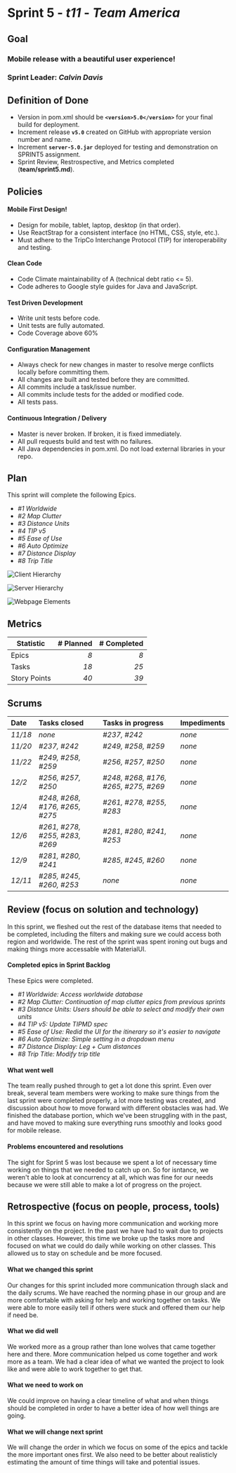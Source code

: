 # Sprint 5 - *t11* - *Team America*

## Goal

### Mobile release with a beautiful user experience!
### Sprint Leader: *Calvin Davis*

## Definition of Done

* Version in pom.xml should be **`<version>5.0</version>`** for your final build for deployment.
* Increment release **`v5.0`** created on GitHub with appropriate version number and name.
* Increment **`server-5.0.jar`** deployed for testing and demonstration on SPRINT5 assignment.
* Sprint Review, Restrospective, and Metrics completed (**team/sprint5.md**).


## Policies

#### Mobile First Design!
* Design for mobile, tablet, laptop, desktop (in that order).
* Use ReactStrap for a consistent interface (no HTML, CSS, style, etc.).
* Must adhere to the TripCo Interchange Protocol (TIP) for interoperability and testing.
#### Clean Code
* Code Climate maintainability of A (technical debt ratio <= 5).
* Code adheres to Google style guides for Java and JavaScript.
#### Test Driven Development
* Write unit tests before code.
* Unit tests are fully automated.
* Code Coverage above 60%
#### Configuration Management
* Always check for new changes in master to resolve merge conflicts locally before committing them.
* All changes are built and tested before they are committed.
* All commits include a task/issue number.
* All commits include tests for the added or modified code.
* All tests pass.
#### Continuous Integration / Delivery 
* Master is never broken.  If broken, it is fixed immediately.
* All pull requests build and test with no failures.
* All Java dependencies in pom.xml.  Do not load external libraries in your repo. 


## Plan

This sprint will complete the following Epics.

* *#1 Worldwide*
* *#2 Map Clutter*
* *#3 Distance Units*
* *#4 TIP v5*
* *#5 Ease of Use*
* *#6 Auto Optimize*
* *#7 Distance Display*
* *#8 Trip Title*

![Client Hierarchy](/team/images/SP5_Client_Hierarchy.jpg?raw=true "Client Hierarchy")

![Server Hierarchy](/team/images/SP4_Server_Hierarchy.jpg?raw=true "Server Hierarchy")

![Webpage Elements](/team/images/SP4_Client_Component_Layout.jpg?raw=true "Webpage Elements")

## Metrics

| Statistic | # Planned | # Completed |
| --- | ---: | ---: |
| Epics | *8* | *8* |
| Tasks |  *18*   | *25* | 
| Story Points |  *40*  | *39* | 


## Scrums

| Date | Tasks closed  | Tasks in progress | Impediments |
| :--- | :--- | :--- | :--- |
| *11/18* | *none* | *#237, #242* | *none* | 
| *11/20* | *#237, #242* | *#249, #258, #259* | *none* | 
| *11/22* | *#249, #258, #259* | *#256, #257, #250* | *none* | 
| *12/2* | *#256, #257, #250* | *#248, #268, #176, #265, #275, #269* | *none* |
| *12/4* | *#248, #268, #176, #265, #275* | *#261, #278, #255, #283* | *none* |
| *12/6* | *#261, #278, #255, #283, #269* | *#281, #280, #241, #253* | *none* |
| *12/9* | *#281, #280, #241* | *#285, #245, #260* | *none* |
| *12/11* | *#285, #245, #260, #253* | *none* | *none* |


## Review (focus on solution and technology)

In this sprint, we fleshed out the rest of the database items that needed to be completed, including the filters and making sure we could access both region and worldwide. The rest of the sprint was spent ironing out bugs and making things more accessable with MaterialUI.

#### Completed epics in Sprint Backlog 

These Epics were completed.

* *#1 Worldwide: Access worldwide database*
* *#2 Map Clutter: Continuation of map clutter epics from previous sprints*
* *#3 Distance Units: Users should be able to select and modify their own units*
* *#4 TIP v5: Update TIPMD spec*
* *#5 Ease of Use: Redid the UI for the itinerary so it's easier to navigate*
* *#6 Auto Optimize: Simple setting in a dropdown menu*
* *#7 Distance Display: Leg + Cum distances*
* *#8 Trip Title: Modify trip title*

#### What went well

The team really pushed through to get a lot done this sprint. Even over break, several team members were working to make sure things from the last sprint were completed properly, a lot more testing was created, and discussion about how to move forward with different obstacles was had. We finished the database portion, which we've been struggling with in the past, and have moved to making sure everything runs smoothly and looks good for mobile release.


#### Problems encountered and resolutions

The sight for Sprint 5 was lost because we spent a lot of necessary time working on things that we needed to catch up on. So for isntance, we weren't able to look at concurrency at all, which was fine for our needs because we were still able to make a lot of progress on the project.


## Retrospective (focus on people, process, tools)

In this sprint we focus on having more communication and working more consistently on the project. In the past we have had to wait due to projects in other classes. However, this time we broke up the tasks more and focused on what we could do daily while working on other classes. This allowed us to stay on schedule and be more focused.

#### What we changed this sprint

Our changes for this sprint included more communication through slack and the daily scrums. We have reached the norming phase in our group and are more comfortable with asking for help and working together on tasks. We were able to more easily tell if others were stuck and offered them our help if need be.

#### What we did well

We worked more as a group rather than lone wolves that came together here and there. More communication helped us come together and work more as a team. We had a clear idea of what we wanted the project to look like and were able to work together to get that.

#### What we need to work on

We could improve on having a clear timeline of what and when things should be completed in order to have a better idea of how well things are going.

#### What we will change next sprint 

We will change the order in which we focus on some of the epics and tackle the more important ones first. We also need to be better about realisticly estimating the amount of time things will take and potential issues.
